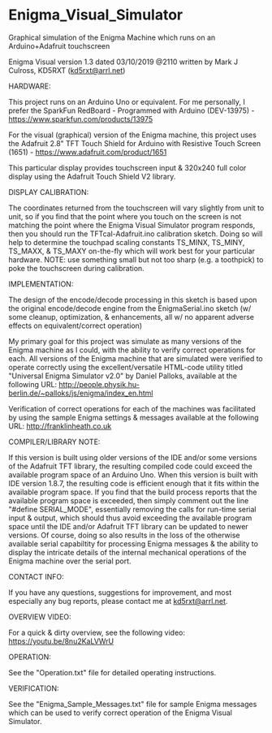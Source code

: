 # Enigma_Visual_Simulator
Graphical simulation of the Enigma Machine which runs on an Arduino+Adafruit touchscreen

Enigma Visual version 1.3 dated 03/10/2019 @2110
   written by Mark J Culross, KD5RXT (kd5rxt@arrl.net)

HARDWARE:

   This project runs on an Arduino Uno or equivalent.  For me personally, I
      prefer the SparkFun RedBoard - Programmed with Arduino (DEV-13975) -
      https://www.sparkfun.com/products/13975

   For the visual (graphical) version of the Enigma machine, this project uses
      the Adafruit 2.8" TFT Touch Shield for Arduino with Resistive Touch
      Screen (1651) - https://www.adafruit.com/product/1651

   This particular display provides touchscreen input & 320x240 full color
      display using the Adafruit Touch Shield V2 library.

DISPLAY CALIBRATION:

   The coordinates returned from the touchscreen will vary slightly from unit
      to unit, so if you find that the point where you touch on the screen is
      not matching the point where the Enigma Visual Simulator program
      responds, then you should run the TFTcal-Adafruit.ino calibration sketch.
      Doing so will help to determine the touchpad scaling constants TS_MINX,
      TS_MINY, TS_MAXX, & TS_MAXY on-the-fly which will work best for your
      particular hardware.  NOTE: use something small but not too sharp
      (e.g. a toothpick) to poke the touchscreen during calibration.

IMPLEMENTATION:

   The design of the encode/decode processing in this sketch is based upon the
      original encode/decode engine from the EnigmaSerial.ino sketch (w/ some
      cleanup, optimization, & enhancements, all w/ no apparent adverse effects
      on equivalent/correct operation)

   My primary goal for this project was simulate as many versions of the Enigma
      machine as I could, with the ability to verify correct operations for
      each.  All versions of the Enigma machine that are simulated were
      verified to operate correctly using the excellent/versatile HTML-code
      utility titled "Universal Enigma Simulator v2.0" by Daniel Palloks,
      available at the following URL:
      http://people.physik.hu-berlin.de/~palloks/js/enigma/index_en.html

   Verification of correct operations for each of the machines was facilitated
      by using the sample Enigma settings & messages available at the following
      URL: http://franklinheath.co.uk

COMPILER/LIBRARY NOTE:

   If this version is built using older versions of the IDE and/or some
      versions of the Adafruit TFT library, the resulting compiled code could
      exceed the available program space of an Arduino Uno.  When this version
      is built with IDE version 1.8.7, the resulting code is efficient enough
      that it fits within the available program space.  If you find that the
      build process reports that the available program space is exceeded, then
      simply comment out the line "#define SERIAL_MODE", essentially removing
      the calls for run-time serial input & output, which should thus avoid
      exceeding the available program space until the IDE and/or Adafruit TFT
      library can be updated to newer versions.  Of course, doing so also
      results in the loss of the otherwise available serial capabiltity for
      processing Enigma messages & the ability to display the intricate
      details of the internal mechanical operations of the Enigma machine
      over the serial port.

CONTACT INFO:

   If you have any questions, suggestions for improvement, and most especially
      any bug reports, please contact me at kd5rxt@arrl.net.

OVERVIEW VIDEO:

   For a quick & dirty overview, see the following video:
     https://youtu.be/8nu2KaLVWrU

OPERATION:

   See the "Operation.txt" file for detailed operating instructions.

VERIFICATION:

   See the "Enigma_Sample_Messages.txt" file for sample Enigma messages which
   can be used to verify correct operation of the Enigma Visual Simulator.
